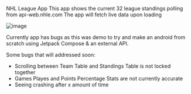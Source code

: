 NHL League App
This app shows the current 32 league standings polling from api-web.nhle.com
The app will fetch live data upon loading

![image](https://github.com/user-attachments/assets/1f7ce149-1611-4086-b335-fb3becd2a344)

Currently app has bugs as this was demo to try and make an android from scratch using Jetpack Compose & an external API.

Some bugs that will addressed soon:
- Scrolling between Team Table and Standings Table is not locked together
- Games Playes and Points Percentage Stats are not currently accurate
- Seeing crashing after x amount of time
